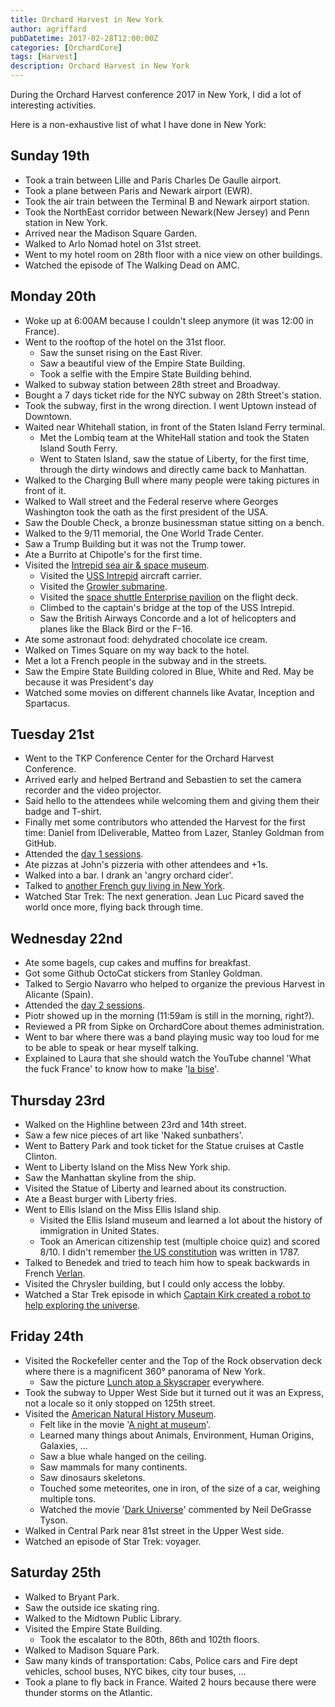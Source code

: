 ```yaml
---
title: Orchard Harvest in New York
author: agriffard
pubDatetime: 2017-02-28T12:00:00Z
categories: [OrchardCore]
tags: [Harvest]
description: Orchard Harvest in New York
---
```


During the Orchard Harvest conference 2017 in New York, I did a lot of interesting activities.

Here is a non-exhaustive list of what I have done in New York:

## Sunday 19th

*   Took a train between Lille and Paris Charles De Gaulle airport.
*   Took a plane between Paris and Newark airport (EWR).
*   Took the air train between the Terminal B and Newark airport station.
*   Took the NorthEast corridor between Newark(New Jersey) and Penn station in New York.
*   Arrived near the Madison Square Garden.
*   Walked to Arlo Nomad hotel on 31st street.
*   Went to my hotel room on 28th floor with a nice view on other buildings.
*   Watched the episode of The Walking Dead on AMC.

## Monday 20th

*   Woke up at 6:00AM because I couldn't sleep anymore (it was 12:00 in France).
*   Went to the rooftop of the hotel on the 31st floor.
    *   Saw the sunset rising on the East River.
    *   Saw a beautiful view of the Empire State Building.
    *   Took a selfie with the Empire State Building behind.
*   Walked to subway station between 28th street and Broadway.
*   Bought a 7 days ticket ride for the NYC subway on 28th Street's station.
*   Took the subway, first in the wrong direction. I went Uptown instead of Downtown.
*   Waited near Whitehall station, in front of the Staten Island Ferry terminal.
    *   Met the Lombiq team at the WhiteHall station and took the Staten Island South Ferry.
    *   Went to Staten Island, saw the statue of Liberty, for the first time, through the dirty windows and directly came back to Manhattan.
*   Walked to the Charging Bull where many people were taking pictures in front of it.
*   Walked to Wall street and the Federal reserve where Georges Washington took the oath as the first president of the USA.
*   Saw the Double Check, a bronze businessman statue sitting on a bench.
*   Walked to the 9/11 memorial, the One World Trade Center.
*   Saw a Trump Building but it was not the Trump tower.
*   Ate a Burrito at Chipotle's for the first time.
*   Visited the [Intrepid sea air & space museum](https://web.archive.org/web/20180822051736/https://en.wikipedia.org/wiki/Intrepid_Sea,_Air_%26_Space_Museum).
    *   Visited the [USS Intrepid](https://web.archive.org/web/20180822051736/https://en.wikipedia.org/wiki/USS_Intrepid_(CV-11)) aircraft carrier.
    *   Visited the [Growler submarine](https://web.archive.org/web/20180822051736/https://en.wikipedia.org/wiki/USS_Growler_(SSG-577)).
    *   Visited the [space shuttle Enterprise pavilion](https://web.archive.org/web/20180822051736/https://en.wikipedia.org/wiki/Space_Shuttle_Enterprise) on the flight deck.
    *   Climbed to the captain's bridge at the top of the USS Intrepid.
    *   Saw the British Airways Concorde and a lot of helicopters and planes like the Black Bird or the F-16.
*   Ate some astronaut food: dehydrated chocolate ice cream.
*   Walked on Times Square on my way back to the hotel.
*   Met a lot a French people in the subway and in the streets.
*   Saw the Empire State Building colored in Blue, White and Red. May be because it was President's day
*   Watched some movies on different channels like Avatar, Inception and Spartacus.

## Tuesday 21st

*   Went to the TKP Conference Center for the Orchard Harvest Conference.
*   Arrived early and helped Bertrand and Sebastien to set the camera recorder and the video projector.
*   Said hello to the attendees while welcoming them and giving them their badge and T-shirt.
*   Finally met some contributors who attended the Harvest for the first time: Daniel from IDeliverable, Matteo from Lazer, Stanley Goldman from GitHub.
*   Attended the [day 1 sessions](https://web.archive.org/web/20180822051736/http://antoinegriffard.com/orchard-harvest-conference-2017-day-1).
*   Ate pizzas at John's pizzeria with other attendees and +1s.
*   Walked into a bar. I drank an 'angry orchard cider'.
*   Talked to [another French guy living in New York](https://web.archive.org/web/20180822051736/https://www.linkedin.com/in/sébastien-benoit-818b811b).
*   Watched Star Trek: The next generation. Jean Luc Picard saved the world once more, flying back through time.

## Wednesday 22nd

*   Ate some bagels, cup cakes and muffins for breakfast.
*   Got some Github OctoCat stickers from Stanley Goldman.
*   Talked to Sergio Navarro who helped to organize the previous Harvest in Alicante (Spain).
*   Attended the [day 2 sessions](https://web.archive.org/web/20180822051736/http://antoinegriffard.com/orchard-harvest-conference-2017-day-2).
*   Piotr showed up in the morning (11:59am is still in the morning, right?).
*   Reviewed a PR from Sipke on OrchardCore about themes administration.
*   Went to bar where there was a band playing music way too loud for me to be able to speak or hear myself talking.
*   Explained to Laura that she should watch the YouTube channel 'What the fuck France' to know how to make '[la bise](https://web.archive.org/web/20180822051736/https://www.youtube.com/watch?v=T-VWbV6TJxU)'.

## Thursday 23rd

*   Walked on the Highline between 23rd and 14th street.
*   Saw a few nice pieces of art like 'Naked sunbathers'.
*   Went to Battery Park and took ticket for the Statue cruises at Castle Clinton.
*   Went to Liberty Island on the Miss New York ship.
*   Saw the Manhattan skyline from the ship.
*   Visited the Statue of Liberty and learned about its construction.
*   Ate a Beast burger with Liberty fries.
*   Went to Ellis Island on the Miss Ellis Island ship.
    *   Visited the Ellis Island museum and learned a lot about the history of immigration in United States.
    *   Took an American citizenship test (multiple choice quiz) and scored 8/10. I didn't remember [the US constitution](https://web.archive.org/web/20180822051736/https://en.wikipedia.org/wiki/United_States_Constitution) was written in 1787.
*   Talked to Benedek and tried to teach him how to speak backwards in French [Verlan](https://web.archive.org/web/20180822051736/https://en.wikipedia.org/wiki/Verlan).
*   Visited the Chrysler building, but I could only access the lobby.
*   Watched a Star Trek episode in which [Captain Kirk created a robot to help exploring the universe](https://web.archive.org/web/20180822051736/https://en.wikipedia.org/wiki/The_Changeling_(Star_Trek:_The_Original_Series)).

## Friday 24th

*   Visited the Rockefeller center and the Top of the Rock observation deck where there is a magnificent 360° panorama of New York.
    *   Saw the picture [Lunch atop a Skyscraper](https://web.archive.org/web/20180822051736/https://en.wikipedia.org/wiki/Lunch_atop_a_Skyscraper) everywhere.
*   Took the subway to Upper West Side but it turned out it was an Express, not a locale so it only stopped on 125th street.
*   Visited the [American Natural History Museum](https://web.archive.org/web/20180822051736/https://en.wikipedia.org/wiki/American_Museum_of_Natural_History).
    *   Felt like in the movie '[A night at museum](https://web.archive.org/web/20180822051736/https://en.wikipedia.org/wiki/Night_at_the_Museum)'.
    *   Learned many things about Animals, Environment, Human Origins, Galaxies, ...
    *   Saw a blue whale hanged on the ceiling.
    *   Saw mammals for many continents.
    *   Saw dinosaurs skeletons.
    *   Touched some meteorites, one in iron, of the size of a car, weighing multiple tons.
    *   Watched the movie '[Dark Universe](https://web.archive.org/web/20180822051736/http://www.amnh.org/exhibitions/space-show/dark-universe/)' commented by Neil DeGrasse Tyson.
*   Walked in Central Park near 81st street in the Upper West side.
*   Watched an episode of Star Trek: voyager.

## Saturday 25th

*   Walked to Bryant Park.
*   Saw the outside ice skating ring.
*   Walked to the Midtown Public Library.
*   Visited the Empire State Building.
    *   Took the escalator to the 80th, 86th and 102th floors.
*   Walked to Madison Square Park.
*   Saw many kinds of transportation: Cabs, Police cars and Fire dept vehicles, school buses, NYC bikes, city tour buses, ...
*   Took a plane to fly back in France. Waited 2 hours because there were thunder storms on the Atlantic.